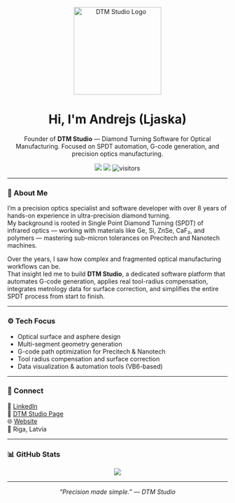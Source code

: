 <!-- ───────────────────────────────────────────── -->
<!--   🌐  DTM Studio — Precision made simple.     -->
<!-- ───────────────────────────────────────────── -->

<p align="center">
  <img src="https://dtm-studio.org/assets/dtmlogo.png" width="200" alt="DTM Studio Logo">
</p>

<h1 align="center">Hi, I'm Andrejs (Ljaska)</h1>
<p align="center">
  Founder of <b>DTM Studio</b> — Diamond Turning Software for Optical Manufacturing.  
  Focused on SPDT automation, G-code generation, and precision optics manufacturing.
</p>

<p align="center">
  <a href="https://dtm-studio.org"><img src="https://img.shields.io/badge/DTM_Studio-VB6%2C%20SPDT%2C%20Optics-21b559?style=for-the-badge"></a>
  <a href="https://dtm-studio.org"><img src="https://img.shields.io/badge/Website-dtm--studio.org-blue?style=flat"></a>
  <img src="https://visitor-badge.glitch.me/badge?page_id=Ljaska" alt="visitors">
</p>

---

### 🧭 About Me
I’m a precision optics specialist and software developer with over 8 years of hands-on experience in ultra-precision diamond turning.  
My background is rooted in Single Point Diamond Turning (SPDT) of infrared optics — working with materials like Ge, Si, ZnSe, CaF₂, and polymers — mastering sub-micron tolerances on Precitech and Nanotech machines.

Over the years, I saw how complex and fragmented optical manufacturing workflows can be.  
That insight led me to build **DTM Studio**, a dedicated software platform that automates G-code generation, applies real tool-radius compensation, integrates metrology data for surface correction, and simplifies the entire SPDT process from start to finish.

---

### ⚙️ Tech Focus
- Optical surface and asphere design  
- Multi-segment geometry generation  
- G-code path optimization for Precitech & Nanotech  
- Tool radius compensation and surface correction  
- Data visualization & automation tools (VB6-based)

---

### 🔗 Connect
💼 [LinkedIn](https://linkedin.com/in/andrejs-dtm)  
🏢 [DTM Studio Page](https://linkedin.com/company/dtmstudio-official)  
🌐 [Website](https://dtm-studio.org)  
📍 Riga, Latvia  

---

### 📊 GitHub Stats
<p align="center">
  <img src="https://github-readme-stats.vercel.app/api?username=Ljaska&show_icons=true&theme=github_dark&hide_border=true&bg_color=0D1117&title_color=21b559&icon_color=21b559">
</p>

---

<p align="center"><i>“Precision made simple.” — DTM Studio</i></p>
